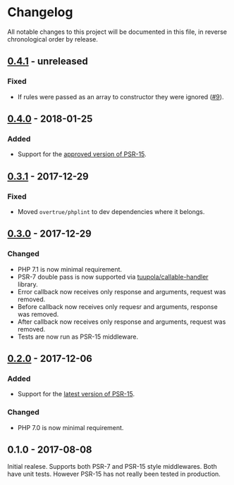 # Changelog

All notable changes to this project will be documented in this file, in reverse chronological order by release.

## [0.4.1](https://github.com/tuupola/branca-middleware/compare/0.3.0...0.4.1) - unreleased
### Fixed
- If rules were passed as an array to constructor they were ignored ([#9](https://github.com/tuupola/branca-middleware/pull/9)).

## [0.4.0](https://github.com/tuupola/branca-middleware/compare/0.3.1...0.4.0) - 2018-01-25
### Added
- Support for the [approved version of PSR-15](https://github.com/php-fig/http-server-middleware).

## [0.3.1](https://github.com/tuupola/branca-middleware/compare/0.3.0...0.3.1) - 2017-12-29
### Fixed
- Moved `overtrue/phplint` to dev dependencies where it belongs.

## [0.3.0](https://github.com/tuupola/branca-middleware/compare/0.2.0...0.3.0) - 2017-12-29
### Changed
- PHP 7.1 is now minimal requirement.
- PSR-7 double pass is now supported via [tuupola/callable-handler](https://github.com/tuupola/callable-handler) library.
- Error callback now receives only response and arguments, request was removed.
- Before callback now receives only requesr and arguments, response was removed.
- After callback now receives only response and arguments, request was removed.
- Tests are now run as PSR-15 middleware.

## [0.2.0](https://github.com/tuupola/branca-middleware/compare/0.1.0...0.2.0) - 2017-12-06
### Added
- Support for the [latest version of PSR-15](https://github.com/http-interop/http-server-middleware).

### Changed
-  PHP 7.0 is now minimal requirement.

## 0.1.0 - 2017-08-08
Initial realese. Supports both PSR-7 and PSR-15 style middlewares. Both have unit tests. However PSR-15 has not really been tested in production.
